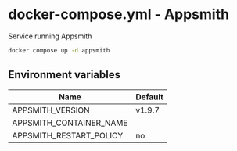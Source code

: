 # docker-compose.yml - Appsmith

Service running Appsmith

```bash
docker compose up -d appsmith
```

## Environment variables

| **Name**                | **Default** |
| ----------------------- | ----------- |
| APPSMITH_VERSION        | v1.9.7      |
| APPSMITH_CONTAINER_NAME |             |
| APPSMITH_RESTART_POLICY | no          |
